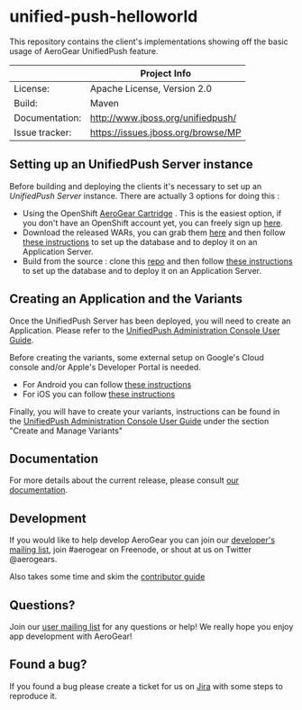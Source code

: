unified-push-helloworld
=======================

This repository contains the client's implementations showing off the basic usage of AeroGear UnifiedPush feature.

|                 | Project Info  |
| --------------- | ------------- |
| License:        | Apache License, Version 2.0  |
| Build:          | Maven  |
| Documentation:  | http://www.jboss.org/unifiedpush/  |
| Issue tracker:  | https://issues.jboss.org/browse/MP  |

## Setting up an UnifiedPush Server instance

Before building and deploying the clients it's necessary to set up an _UnifiedPush Server_ instance. There are actually 3 options for doing this : 

* Using the OpenShift [AeroGear Cartridge](http://aerogear.org/docs/unifiedpush/ups_userguide/openshift/) . This is the easiest option, if you don't have an OpenShift account yet, you can freely sign up [here](https://www.openshift.com/app/account/new). 
* Download the released WARs, you can grab them [here](http://aerogear.org/push/) and then follow [these instructions](http://aerogear.org/docs/unifiedpush/ups_userguide/server-installation/) to set up the database and to deploy it on an Application Server.
* Build from the source : clone this [repo](https://github.com/aerogear/aerogear-unifiedpush-server) and then follow [these instructions](http://aerogear.org/docs/unifiedpush/ups_userguide/server-installation/) to set up the database and to deploy it on an Application Server.


## Creating an Application and the Variants

Once the UnifiedPush Server has been deployed, you will need to create an Application. Please refer to the [UnifiedPush Administration Console User Guide](http://aerogear.org/docs/unifiedpush/ups_userguide/admin-ui/).

Before creating the variants, some external setup on Google's Cloud console and/or Apple's Developer Portal is needed.

* For Android you can follow [these instructions](http://aerogear.org/docs/unifiedpush/aerogear-push-android/google-setup/)
* For iOS you can follow [these instructions](http://aerogear.org/docs/unifiedpush/aerogear-push-ios/app-id-ssl-certificate-apns/)


Finally, you will have to create your variants, instructions can be found in the [UnifiedPush Administration Console User Guide](http://aerogear.org/docs/unifiedpush/ups_userguide/admin-ui/) under the section "Create and Manage Variants"

## Documentation

For more details about the current release, please consult [our documentation](https://aerogear.org/docs/unifiedpush/).

## Development

If you would like to help develop AeroGear you can join our [developer's mailing list](https://lists.jboss.org/mailman/listinfo/aerogear-dev), join #aerogear on Freenode, or shout at us on Twitter @aerogears.

Also takes some time and skim the [contributor guide](http://aerogear.org/docs/guides/Contributing/)

## Questions?

Join our [user mailing list](https://lists.jboss.org/mailman/listinfo/aerogear-users) for any questions or help! We really hope you enjoy app development with AeroGear!

## Found a bug?

If you found a bug please create a ticket for us on [Jira](https://issues.jboss.org/browse/AGPUSH) with some steps to reproduce it.
